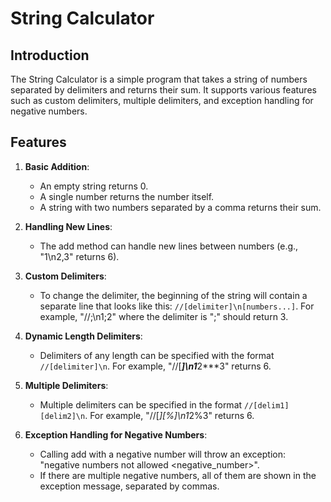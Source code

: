 # String Calculator

## Introduction

The String Calculator is a simple program that takes a string of numbers separated by delimiters and returns their sum. It supports various features such as custom delimiters, multiple delimiters, and exception handling for negative numbers.

## Features

1. **Basic Addition**:
   - An empty string returns 0.
   - A single number returns the number itself.
   - A string with two numbers separated by a comma returns their sum.

2. **Handling New Lines**:
   - The add method can handle new lines between numbers (e.g., "1\n2,3" returns 6).

3. **Custom Delimiters**:
   - To change the delimiter, the beginning of the string will contain a separate line that looks like this: `//[delimiter]\n[numbers...]`. For example, "//;\n1;2" where the delimiter is ";" should return 3.

4. **Dynamic Length Delimiters**:
   - Delimiters of any length can be specified with the format `//[delimiter]\n`. For example, "//[***]\n1***2***3" returns 6.

5. **Multiple Delimiters**:
   - Multiple delimiters can be specified in the format `//[delim1][delim2]\n`. For example, "//[*][%]\n1*2%3" returns 6.

6. **Exception Handling for Negative Numbers**:
   - Calling add with a negative number will throw an exception: "negative numbers not allowed <negative_number>".
   - If there are multiple negative numbers, all of them are shown in the exception message, separated by commas.
